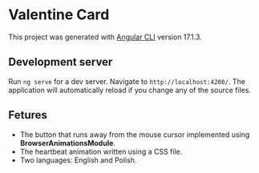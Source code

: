 # Valentine Card

This project was generated with [Angular CLI](https://github.com/angular/angular-cli) version 17.1.3.

## Development server

Run `ng serve` for a dev server. Navigate to `http://localhost:4200/`. The application will automatically reload if you change any of the source files.


## Fetures
- The button that runs away from the mouse cursor implemented using **BrowserAnimationsModule**.
- The heartbeat animation written using a CSS file.
- Two languages: English and Polish.
